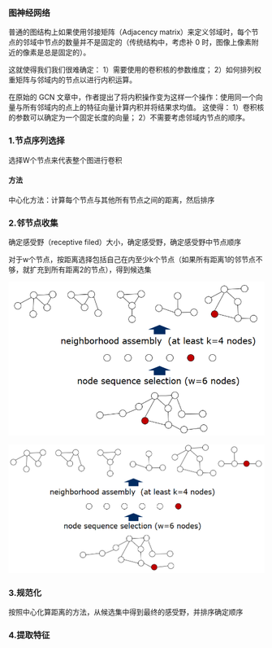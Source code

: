 ### 图神经网络
普通的图结构上如果使用邻接矩阵（Adjacency matrix）来定义邻域时，每个节点的邻域中节点的数量并不是固定的（传统结构中，考虑补 0 时，图像上像素附近的像素是总是固定的）。

这就使得我们我们很难确定： 
1）需要使用的卷积核的参数维度；
2）如何排列权重矩阵与邻域内的节点以进行内积运算。

在原始的 GCN 文章中，作者提出了将内积操作变为这样一个操作：使用同一个向量与所有邻域内的点上的特征向量计算内积并将结果求均值。
这使得： 
1）卷积核的参数可以确定为一个固定长度的向量；
2）不需要考虑邻域内节点的顺序。

### 1.节点序列选择

选择W个节点来代表整个图进行卷积

#### 方法
中心化方法：计算每个节点与其他所有节点之间的距离，然后排序

### 2.邻节点收集

确定感受野（receptive filed）大小，确定感受野，确定感受野中节点顺序

对于w个节点，按距离选择包括自己在内至少k个节点（如果所有距离1的邻节点不够，就扩充到所有距离2的节点），得到候选集

![img](邻节点收集.png)

![img](邻节点收集2.png)

### 3.规范化

按照中心化算距离的方法，从候选集中得到最终的感受野，并排序确定顺序

### 4.提取特征




